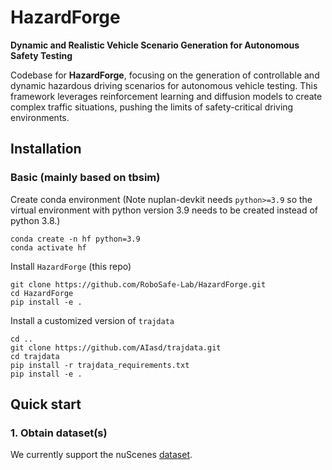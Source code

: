 # HazardForge

**Dynamic and Realistic Vehicle Scenario Generation for Autonomous Safety Testing**

Codebase for **HazardForge**, focusing on the generation of controllable and dynamic hazardous driving scenarios for autonomous vehicle testing. This framework leverages reinforcement learning and diffusion models to create complex traffic situations, pushing the limits of safety-critical driving environments.
## Installation
### Basic (mainly based on tbsim)
Create conda environment (Note nuplan-devkit needs `python>=3.9` so the virtual environment with python version 3.9 needs to be created instead of python 3.8.)
```angular2html
conda create -n hf python=3.9
conda activate hf
```

Install `HazardForge` (this repo)
```angular2html
git clone https://github.com/RoboSafe-Lab/HazardForge.git
cd HazardForge
pip install -e .
```
Install a customized version of `trajdata`
```angular2html
cd ..
git clone https://github.com/AIasd/trajdata.git
cd trajdata
pip install -r trajdata_requirements.txt
pip install -e .
```

## Quick start
### 1. Obtain dataset(s)
We currently support the nuScenes [dataset](https://www.nuscenes.org/nuscenes).